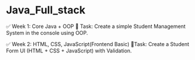 # Java_Full_stack

✅ Week 1: Core Java + OOP
📌 Task: Create a simple Student Management System in the console using OOP.

✅ Week 2: HTML, CSS, JavaScript(Frontend Basic)
📌Task: Create a Student Form UI (HTML + CSS + JavaScript) with Validation.
